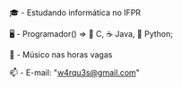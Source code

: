 🎓 - Estudando informática no IFPR

🖥️ - Programador() => 🔵 C, ☕ Java, 🐍 Python;

🎸 - Músico nas horas vagas

📫 - E-mail: "w4rqu3s@gmail.com"
